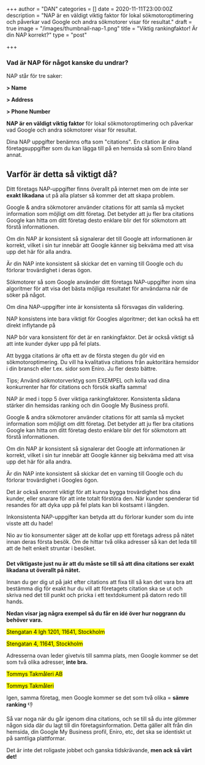 +++
author = "DAN"
categories = []
date = 2020-11-11T23:00:00Z
description = "NAP är en väldigt viktig faktor för lokal sökmotoroptimering och påverkar vad Google och andra sökmotorer visar för resultat."
draft = true
image = "/images/thumbnail-nap-1.png"
title = "Viktig rankingfaktor! Är din NAP korrekt?"
type = "post"

+++

### Vad är NAP för något kanske du undrar?

NAP står för tre saker:

**> Name**

**> Address**

**> Phone Number**

**NAP är en väldigt viktig faktor** för lokal sökmotoroptimering och påverkar vad Google och andra sökmotorer visar för resultat.

Dina NAP uppgifter benämns ofta som "citations". En citation är dina företagsuppgifter som du kan lägga till på en hemsida så som Eniro bland annat.

## Varför är detta så viktigt då?

Ditt företags NAP-uppgifter finns överallt på internet men om de inte ser **exakt likadana** ut på alla platser så kommer det att skapa problem.

Google & andra sökmotorer använder citations för att samla så mycket information som möjligt om ditt företag. Det betyder att ju fler bra citations Google kan hitta om ditt företag desto enklare blir det för sökmotorn att förstå informationen.

Om din NAP är konsistent så signalerar det till Google att informationen är korrekt, vilket i sin tur innebär att Google känner sig bekväma med att visa upp det här för alla andra. 

Är din NAP inte konsistent så skickar det en varning till Google och du förlorar trovärdighet i deras ögon.

Sökmotorer så som Google använder ditt företags NAP-uppgifter inom sina algoritmer för att visa det bästa möjliga resultatet för användarna när de söker på något. 

Om dina NAP-uppgifter inte är konsistenta så försvagas din validering. 

NAP konsistens inte bara viktigt för Googles algoritmer; det kan också ha ett direkt inflytande på 

NAP bör vara konsistent för det är en rankingfaktor. Det är också viktigt så att inte kunder dyker upp på fel plats.

Att bygga citations är ofta ett av de första stegen du gör vid en sökmotoroptimering. Du vill ha kvalitativa citations från auktoritära hemsidor i din bransch eller t.ex. sidor som Eniro. Ju fler desto bättre. 

Tips; Använd sökmotorverktyg som EXEMPEL och kolla vad dina konkurrenter har för citations och försök skaffa samma!

NAP är med i topp 5 över viktiga rankingfaktorer. Konsistenta sådana stärker din hemsidas ranking och din Google My Business profil. 

Google & andra sökmotorer använder citations för att samla så mycket information som möjligt om ditt företag. Det betyder att ju fler bra citations Google kan hitta om ditt företag desto enklare blir det för sökmotorn att förstå informationen.

Om din NAP är konsistent så signalerar det Google att informationen är korrekt, vilket i sin tur innebär att Google känner sig bekväma med att visa upp det här för alla andra. 

Är din NAP inte konsistent så skickar det en varning till Google och du förlorar trovärdighet i Googles ögon.

Det är också enormt viktigt för att kunna bygga trovärdighet hos dina kunder, eller snarare för att inte totalt förstöra den. När kunder spenderar tid resandes för att dyka upp på fel plats kan bli kostsamt i längden.

Inkonsistenta NAP-uppgifter kan betyda att du förlorar kunder som du inte visste att du hade!

Nio av tio konsumenter säger att de kollar upp ett företags adress på nätet innan deras första besök. Om de hittar två olika adresser så kan det leda till att de helt enkelt struntar i besöket.

### 

**Det viktigaste just nu är att du måste se till så att dina citations ser exakt likadana ut överallt på nätet.**

Innan du ger dig ut på jakt efter citations att fixa till så kan det vara bra att bestämma dig för exakt hur du vill att företagets citation ska se ut och skriva ned det till punkt och pricka i ett textdokument på datorn redo till hands.

**Nedan visar jag några exempel så du får en idé över hur noggrann du behöver vara.**

<mark>Stengatan 4 lgh 1201, 11641, Stockholm</mark>

<mark>Stengatan 4, 11641, Stockholm</mark>

Adresserna ovan leder givetvis till samma plats, men Google kommer se det som två olika adresser, **inte bra.**

<mark>Tommys Takmåleri AB</mark>

<mark>Tommys Takmåleri</mark>

Igen, samma företag, men Google kommer se det som två olika = **sämre ranking** :thumbsdown:

Så var noga när du går igenom dina citations, och se till så du inte glömmer någon sida där du lagt till din företagsinformation. Detta gäller allt från din hemsida, din Google My Business profil, Eniro, etc, det ska se identiskt ut på samtliga plattformar.

Det är inte det roligaste jobbet och ganska tidskrävande, **men ack så värt det!** <a name="steg3"></a><br><br><br>